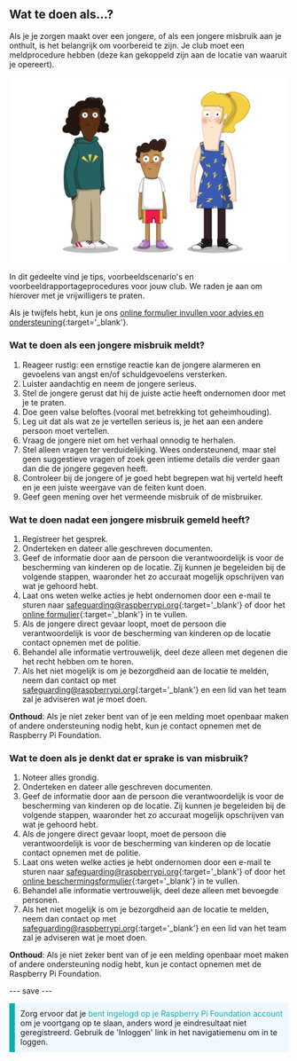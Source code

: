 ## Wat te doen als…?

Als je je zorgen maakt over een jongere, of als een jongere misbruik aan je onthult, is het belangrijk om voorbereid te zijn. Je club moet een meldprocedure hebben (deze kan gekoppeld zijn aan de locatie van waaruit je opereert).

![Drie staande jonge mensen.](images/8-Diverse-Mix-2.png)

In dit gedeelte vind je tips, voorbeeldscenario's en voorbeeldrapportageprocedures voor jouw club. We raden je aan om hierover met je vrijwilligers te praten.

Als je twijfels hebt, kun je ons [online formulier invullen voor advies en ondersteuning](https://form.raspberrypi.org/f/safeguarding-concern-form){:target='_blank'}.

### Wat te doen als een jongere misbruik meldt?

1. Reageer rustig: een ernstige reactie kan de jongere alarmeren en gevoelens van angst en/of schuldgevoelens versterken.
1. Luister aandachtig en neem de jongere serieus.
1. Stel de jongere gerust dat hij de juiste actie heeft ondernomen door met je te praten.
1. Doe geen valse beloftes (vooral met betrekking tot geheimhouding).
1. Leg uit dat als wat ze je vertellen serieus is, je het aan een andere persoon moet vertellen.
1. Vraag de jongere niet om het verhaal onnodig te herhalen.
1. Stel alleen vragen ter verduidelijking. Wees ondersteunend, maar stel geen suggestieve vragen of zoek geen intieme details die verder gaan dan die de jongere gegeven heeft.
1. Controleer bij de jongere of je goed hebt begrepen wat hij verteld heeft en je een juiste weergave van de feiten kunt doen.
1. Geef geen mening over het vermeende misbruik of de misbruiker.

### Wat te doen nadat een jongere misbruik gemeld heeft?

1. Registreer het gesprek.
1. Onderteken en dateer alle geschreven documenten.
1. Geef de informatie door aan de persoon die verantwoordelijk is voor de bescherming van kinderen op de locatie. Zij kunnen je begeleiden bij de volgende stappen, waaronder het zo accuraat mogelijk opschrijven van wat je gehoord hebt.
1. Laat ons weten welke acties je hebt ondernomen door een e-mail te sturen naar [safeguarding@raspberrypi.org](mailto:safeguarding@raspberrypi.org){:target='_blank'} of door het [online formulier](https://form.raspberrypi.org/f/safeguarding-concern-form){:target='_blank'} in te vullen.
1. Als de jongere direct gevaar loopt, moet de persoon die verantwoordelijk is voor de bescherming van kinderen op de locatie contact opnemen met de politie.
1. Behandel alle informatie vertrouwelijk, deel deze alleen met degenen die het recht hebben om te horen.
1. Als het niet mogelijk is om je bezorgdheid aan de locatie te melden, neem dan contact op met [safeguarding@raspberrypi.org](mailto:safeguarding@raspberrypi.org){:target='_blank'} en een lid van het team zal je adviseren wat je moet doen.

**Onthoud**: Als je niet zeker bent van of je een melding moet openbaar maken of andere ondersteuning nodig hebt, kun je contact opnemen met de Raspberry Pi Foundation.

### Wat te doen als je denkt dat er sprake is van misbruik?

1. Noteer alles grondig.
1. Onderteken en dateer alle geschreven documenten.
1. Geef de informatie door aan de persoon die verantwoordelijk is voor de bescherming van kinderen op de locatie. Zij kunnen je begeleiden bij de volgende stappen, waaronder het zo accuraat mogelijk opschrijven van wat je gehoord hebt.
1. Als de jongere direct gevaar loopt, moet de persoon die verantwoordelijk is voor de bescherming van kinderen op de locatie contact opnemen met de politie.
1. Laat ons weten welke acties je hebt ondernomen door een e-mail te sturen naar [safeguarding@raspberrypi.org](mailto:safeguarding@raspberrypi.org){:target='_blank'} of door het [online beschermingsformulier](https://form.raspberrypi.org/f/safeguarding-concern-form){:target='_blank'} in te vullen.
1. Behandel alle informatie vertrouwelijk, deel deze alleen met bevoegde personen.
1. Als het niet mogelijk is om je bezorgdheid aan de locatie te melden, neem dan contact op met [safeguarding@raspberrypi.org](mailto:safeguarding@raspberrypi.org){:target='_blank'} en een lid van het team zal je adviseren wat je moet doen.

**Onthoud**: Als je niet zeker bent van of je een melding openbaar moet maken of andere ondersteuning nodig hebt, kun je contact opnemen met de Raspberry Pi Foundation.

--- save ---

<p style="border-left: solid; border-width:10px; border-color: #0faeb0; background-color: aliceblue; padding: 10px;">
Zorg ervoor dat je <span style="color: #0faeb0">bent ingelogd op je Raspberry Pi Foundation account</span> om je voortgang op te slaan, anders word je eindresultaat niet geregistreerd. Gebruik de 'Inloggen' link in het navigatiemenu om in te loggen.
</p>
